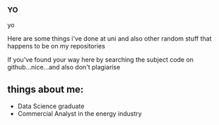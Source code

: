 ### YO

yo

Here are some things i've done at uni and also other random stuff that happens to be on my repositories

If you've found your way here by searching the subject code on github...nice...and also don't plagiarise 

## things about me:
- Data Science graduate
- Commercial Analyst in the energy industry

